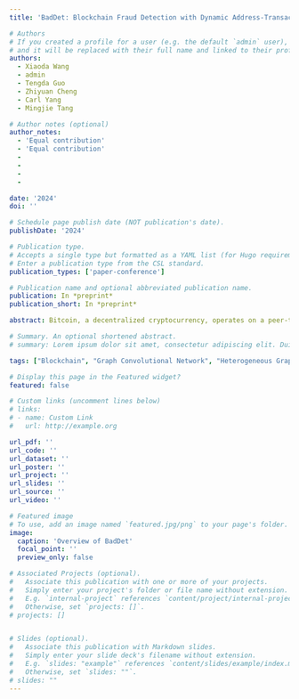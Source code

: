 ```yaml
---
title: 'BadDet: Blockchain Fraud Detection with Dynamic Address-Transaction Graph Convolutional Networks'

# Authors
# If you created a profile for a user (e.g. the default `admin` user), write the username (folder name) here
# and it will be replaced with their full name and linked to their profile.
authors:
  - Xiaoda Wang
  - admin
  - Tengda Guo
  - Zhiyuan Cheng
  - Carl Yang 
  - Mingjie Tang

# Author notes (optional)
author_notes:
  - 'Equal contribution'
  - 'Equal contribution'
  - 
  - 
  - 
  -

date: '2024'
doi: ''

# Schedule page publish date (NOT publication's date).
publishDate: '2024'

# Publication type.
# Accepts a single type but formatted as a YAML list (for Hugo requirements).
# Enter a publication type from the CSL standard.
publication_types: ['paper-conference']

# Publication name and optional abbreviated publication name.
publication: In *preprint*
publication_short: In *preprint*

abstract: Bitcoin, a decentralized cryptocurrency, operates on a peer-to-peer Blockchain network that eliminates the need for parties to disclose personal information. This anonymity, however, increases the potential for malicious transactions. While efforts have been made to identify fraudulent Bitcoin transactions, current methods largely overlook behavioral analysis in address classification and the identification of user entity as addresses with similar behaviors. In addition, the dynamic and imbalanced attributes of Bitcoin addresses complicate the detection of anomalous information, which are rarely considered in prior works. In this paper, we propose BadDet, a dynamic Graph Convolutional Network (GCN) framework for fraud detection in Blockchain. Technically, we introduce three key designs. Firstly, we construct the first dynamic Bitcoin address-transaction dataset by transforming Bitcoin addresses and transactions into a heterogeneous graph structure. This dataset includes five types of address behaviors and over 850k real-world Bitcoin addresses. Secondly, we propose a clustering algorithm to efficiently construct the user entity graph and formulate the user entity features. Lastly, we propose a dynamic GCN which employs an unsupervised feature generation method to derive low-dimensional representations for effective fraudulent address identification. And we adapt GCN along the temporal dimension to dynamically update the weight matrices of different GCN layers. Experimental results show that our proposed framework outperforms state-of-the-art Bitcoin address classifiers, achieving an F1-score of 84.9% and an AUC of 95.8%. We open-source the dataset and our implementations to encourage further research.

# Summary. An optional shortened abstract.
# summary: Lorem ipsum dolor sit amet, consectetur adipiscing elit. Duis posuere tellus ac convallis placerat. Proin tincidunt magna sed ex sollicitudin condimentum.

tags: ["Blockchain", "Graph Convolutional Network", "Heterogeneous Graph"]

# Display this page in the Featured widget?
featured: false

# Custom links (uncomment lines below)
# links:
# - name: Custom Link
#   url: http://example.org

url_pdf: ''
url_code: ''
url_dataset: ''
url_poster: ''
url_project: ''
url_slides: ''
url_source: ''
url_video: ''

# Featured image
# To use, add an image named `featured.jpg/png` to your page's folder.
image:
  caption: 'Overview of BadDet'
  focal_point: ''
  preview_only: false

# Associated Projects (optional).
#   Associate this publication with one or more of your projects.
#   Simply enter your project's folder or file name without extension.
#   E.g. `internal-project` references `content/project/internal-project/index.md`.
#   Otherwise, set `projects: []`.
# projects: []


# Slides (optional).
#   Associate this publication with Markdown slides.
#   Simply enter your slide deck's filename without extension.
#   E.g. `slides: "example"` references `content/slides/example/index.md`.
#   Otherwise, set `slides: ""`.
# slides: ""
---
```


<!-- {{% callout note %}}
Click the _Cite_ button above to demo the feature to enable visitors to import publication metadata into their reference management software.
{{% /callout %}}

{{% callout note %}}
Create your slides in Markdown - click the _Slides_ button to check out the example.
{{% /callout %}}

Add the publication's **full text** or **supplementary notes** here. You can use rich formatting such as including [code, math, and images](https://docs.hugoblox.com/content/writing-markdown-latex/). -->